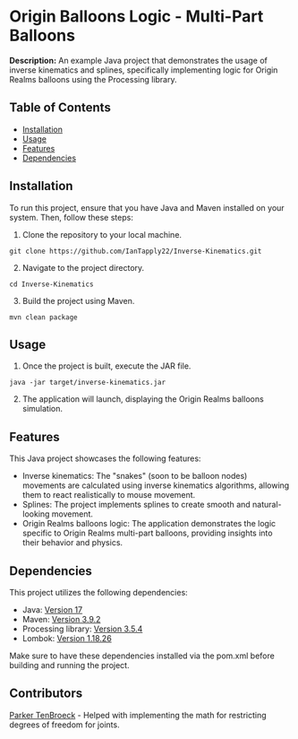 # Origin Balloons Logic - Multi-Part Balloons

**Description:** An example Java project that demonstrates the usage of inverse kinematics and splines, specifically implementing logic for Origin Realms balloons using the Processing library.

## Table of Contents

- [Installation](#installation)
- [Usage](#usage)
- [Features](#features)
- [Dependencies](#dependencies)

## Installation

To run this project, ensure that you have Java and Maven installed on your system. Then, follow these steps:

1. Clone the repository to your local machine.
```shell
git clone https://github.com/IanTapply22/Inverse-Kinematics.git
```

2. Navigate to the project directory.
```shell
cd Inverse-Kinematics
```

3. Build the project using Maven.
```shell
mvn clean package
```

## Usage

1. Once the project is built, execute the JAR file.
```shell
java -jar target/inverse-kinematics.jar
```

2. The application will launch, displaying the Origin Realms balloons simulation.

## Features

This Java project showcases the following features:

- Inverse kinematics: The "snakes" (soon to be balloon nodes) movements are calculated using inverse kinematics algorithms, allowing them to react realistically to mouse movement.
- Splines: The project implements splines to create smooth and natural-looking movement.
- Origin Realms balloons logic: The application demonstrates the logic specific to Origin Realms multi-part balloons, providing insights into their behavior and physics.

## Dependencies

This project utilizes the following dependencies:

- Java: [Version 17](https://www.oracle.com/java/technologies/javase/jdk17-archive-downloads.html)
- Maven: [Version 3.9.2](https://maven.apache.org/download.cgi)
- Processing library: [Version 3.5.4](https://github.com/processing/processing)
- Lombok: [Version 1.18.26](https://projectlombok.org/)

Make sure to have these dependencies installed via the pom.xml before building and running the project.

## Contributors

[Parker TenBroeck](https://github.com/ParkerTenBroeck) - Helped with implementing the math for restricting degrees of freedom for joints.
